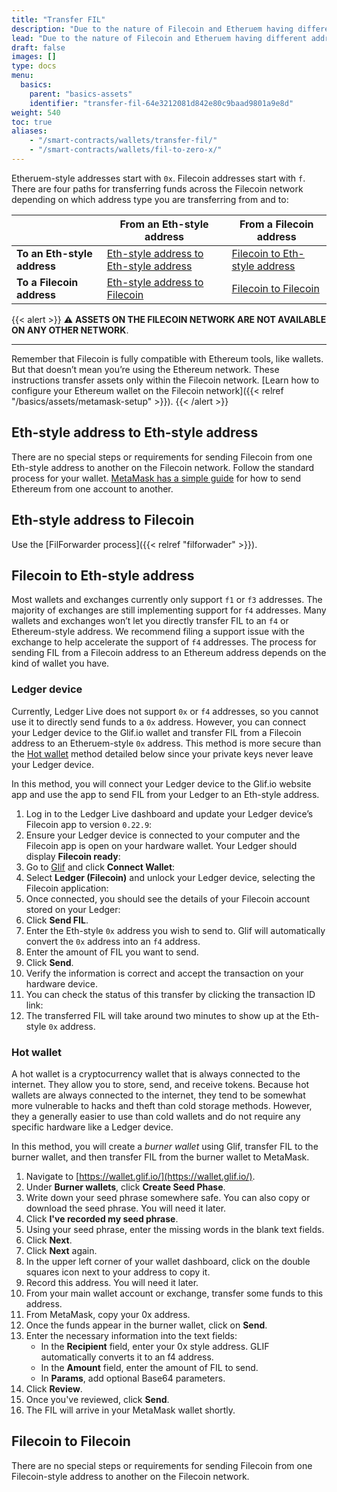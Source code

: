 ```yaml
---
title: "Transfer FIL"
description: "Due to the nature of Filecoin and Etheruem having different address types in the Filecoin network, the process for transfering FIL between addresses can be a bit nuanced. This page explains the process for transferring FIL."
lead: "Due to the nature of Filecoin and Etheruem having different address types in the Filecoin network, the process for transfering FIL between addresses can be a bit nuanced. This page explains the process for transferring FIL."
draft: false
images: []
type: docs
menu:
  basics:
    parent: "basics-assets"
    identifier: "transfer-fil-64e3212081d842e80c9baad9801a9e8d"
weight: 540
toc: true
aliases:
    - "/smart-contracts/wallets/transfer-fil/"
    - "/smart-contracts/wallets/fil-to-zero-x/"
---
```


Etheruem-style addresses start with `0x`. Filecoin addresses start with `f`. There are four paths for transferring funds across the Filecoin network depending on which address type you are transferring from and to:

|   | From an Eth-style address | From a Filecoin address |
| --- | --- | --- |
| **To an Eth-style address** | [Eth-style address to Eth-style address](#eth-style-address-to-eth-style-address) | [Filecoin to Eth-style address](#filecoin-to-eth-style-address) |
| **To a Filecoin address** | [Eth-style address to Filecoin](#eth-style-address-to-filecoin) | [Filecoin to Filecoin](#filecoin-to-filecoin) |

{{< alert >}}
⚠️ **ASSETS ON THE FILECOIN NETWORK ARE NOT AVAILABLE ON ANY OTHER NETWORK**.<hr>Remember that Filecoin is fully compatible with Ethereum tools, like wallets. But that doesn’t mean you’re using the Ethereum network. These instructions transfer assets only within the Filecoin network. [Learn how to configure your Ethereum wallet on the Filecoin network]({{< relref "/basics/assets/metamask-setup" >}}).
{{< /alert >}}

## Eth-style address to Eth-style address

There are no special steps or requirements for sending Filecoin from one Eth-style address to another on the Filecoin network. Follow the standard process for your wallet. [MetaMask has a simple guide](https://support.metamask.io/hc/en-us/articles/360015488931-How-to-send-tokens-from-your-MetaMask-wallet) for how to send Ethereum from one account to another.

## Eth-style address to Filecoin

Use the [FilForwarder process]({{< relref "filforwader" >}}).

## Filecoin to Eth-style address

Most wallets and exchanges currently only support `f1` or `f3` addresses. The majority of exchanges are still implementing support for `f4` addresses. Many wallets and exchanges won’t let you directly transfer FIL to an `f4` or Ethereum-style address. We recommend filing a support issue with the exchange to help accelerate the support of `f4` addresses. The process for sending FIL from a Filecoin address to an Ethereum address depends on the kind of wallet you have.

### Ledger device

Currently, Ledger Live does not support `0x` or `f4` addresses, so you cannot use it to directly send funds to a `0x` address. However, you can connect your Ledger device to the Glif.io wallet and transfer FIL from a Filecoin address to an Etheruem-style `0x` address. This method is more secure than the [Hot wallet](#hot-wallet) method detailed below since your private keys never leave your Ledger device.

In this method, you will connect your Ledger device to the Glif.io website app and use the app to send FIL from your Ledger to an Eth-style address.

1. Log in to the Ledger Live dashboard and update your Ledger device’s Filecoin app to version `0.22.9`:
1. Ensure your Ledger device is connected to your computer and the Filecoin app is open on your hardware wallet. Your Ledger should display **Filecoin ready**:
1. Go to [Glif](https://glif.io) and click **Connect Wallet**:
1. Select **Ledger (Filecoin)** and unlock your Ledger device, selecting the Filecoin application:
1. Once connected, you should see the details of your Filecoin account stored on your Ledger:
1. Click **Send FIL**.
1. Enter the Eth-style `0x` address you wish to send to. Glif will automatically convert the `0x` address into an `f4` address.
1. Enter the amount of FIL you want to send.
1. Click **Send**.
1. Verify the information is correct and accept the transaction on your hardware device.
1. You can check the status of this transfer by clicking the transaction ID link:
1. The transferred FIL will take around two minutes to show up at the Eth-style `0x` address.

### Hot wallet

A hot wallet is a cryptocurrency wallet that is always connected to the internet. They allow you to store, send, and receive tokens. Because hot wallets are always connected to the internet, they tend to be somewhat more vulnerable to hacks and theft than cold storage methods. However, they a generally easier to use than cold wallets and do not require any specific hardware like a Ledger device.

In this method, you will create a _burner wallet_ using Glif, transfer FIL to the burner wallet, and then transfer FIL from the burner wallet to MetaMask.

1. Navigate to [https://wallet.glif.io/](https://wallet.glif.io/).
1. Under **Burner wallets**, click **Create Seed Phase**.
1. Write down your seed phrase somewhere safe. You can also copy or download the seed phrase. You will need it later.
1. Click **I've recorded my seed phrase**.
1. Using your seed phrase, enter the missing words in the blank text fields.
1. Click **Next**.
1. Click **Next** again.
1. In the upper left corner of your wallet dashboard, click on the double squares icon next to your address to copy it.
1. Record this address. You will need it later.
1. From your main wallet account or exchange, transfer some funds to this address.
1. From MetaMask, copy your 0x address.
1. Once the funds appear in the burner wallet, click on **Send**.
1. Enter the necessary information into the text fields:
   - In the **Recipient** field, enter your 0x style address. GLIF automatically converts it to an f4 address.
   - In the **Amount** field, enter the amount of FIL to send.
   - In **Params**, add optional Base64 parameters.
1. Click **Review**.
1. Once you've reviewed, click **Send**.
1. The FIL will arrive in your MetaMask wallet shortly.

## Filecoin to Filecoin

There are no special steps or requirements for sending Filecoin from one Filecoin-style address to another on the Filecoin network.
